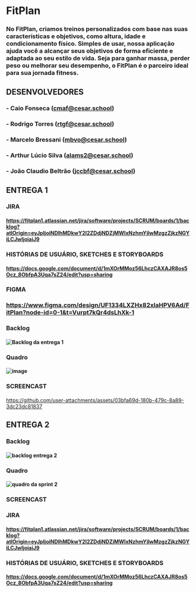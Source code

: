 # FitPlan

### No FitPlan, criamos treinos personalizados com base nas suas características e objetivos, como altura, idade e condicionamento físico. Simples de usar, nossa aplicação ajuda você a alcançar seus objetivos de forma eficiente e adaptada ao seu estilo de vida. Seja para ganhar massa, perder peso ou melhorar seu desempenho, o FitPlan é o parceiro ideal para sua jornada fitness.

## DESENVOLVEDORES

### - Caio Fonseca (cmaf@cesar.school)
### - Rodrigo Torres (rtgf@cesar.school)
### - Marcelo Bressani (mbvo@cesar.school)
### - Arthur Lúcio Silva (alams2@cesar.school)
### - João Claudio Beltrão (jccbf@cesar.school)

## ENTREGA 1

### JIRA

#### https://fitplan1.atlassian.net/jira/software/projects/SCRUM/boards/1/backlog?atlOrigin=eyJpIjoiNDlhMDkwY2I2ZDdjNDZjMWIxNzhmYjIwMzgzZjkzNGYiLCJwIjoiaiJ9

### HISTÓRIAS DE USUÁRIO, SKETCHES E STORYBOARDS

#### https://docs.google.com/document/d/1mXOrMMoz56LhczCAXAJR8os5Ocz_8ObfpA3Uqa7sZ24/edit?usp=sharing

### FIGMA 

### https://www.figma.com/design/UF1334LXZHx82xlaHPV6Ad/FitPlan?node-id=0-1&t=Vurpt7kQr4dsLhXk-1

### Backlog

#### ![Backlog da entrega 1](https://github.com/user-attachments/assets/32a5b339-5fbd-42a0-8ca2-1892b3746939)

### Quadro 

#### ![image](https://github.com/user-attachments/assets/f8486a84-2cf9-4eba-8ac0-207d9fb75cf4)

### SCREENCAST 

#### 
https://github.com/user-attachments/assets/03bfa69d-180b-479c-8a89-3dc23dc81837

## ENTREGA 2

### Backlog

#### ![backlog entrega 2](https://github.com/user-attachments/assets/408d80b3-27aa-49a7-a32b-ea9d73927958)

### Quadro 

#### ![quadro da sprint 2](https://github.com/user-attachments/assets/055ad2f5-30e5-4480-a0e0-b070de4ce624)

### SCREENCAST 



### JIRA

#### https://fitplan1.atlassian.net/jira/software/projects/SCRUM/boards/1/backlog?atlOrigin=eyJpIjoiNDlhMDkwY2I2ZDdjNDZjMWIxNzhmYjIwMzgzZjkzNGYiLCJwIjoiaiJ9

### HISTÓRIAS DE USUÁRIO, SKETCHES E STORYBOARDS

#### https://docs.google.com/document/d/1mXOrMMoz56LhczCAXAJR8os5Ocz_8ObfpA3Uqa7sZ24/edit?usp=sharing
